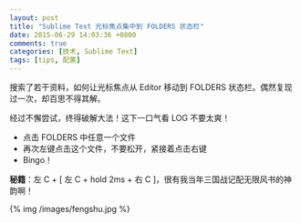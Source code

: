 ```yaml
---
layout: post
title: "Sublime Text 光标焦点集中到 FOLDERS 状态栏"
date: 2015-06-29 14:03:36 +0800
comments: true
categories: [技术, Sublime Text]
tags: [tips, 配置]
---
```


搜索了若干资料，如何让光标焦点从 Editor 移动到 FOLDERS 状态栏。偶然复现过一次，却百思不得其解。

经过不懈尝试，终得破解大法！这下一口气看 LOG 不要太爽！

*	点击 FOLDERS 中任意一个文件
*	再次左键点击这个文件，不要松开，紧接着点击右键
*	Bingo！

**秘籍**：左 C + [ 左 C + hold 2ms + 右 C ]，很有我当年三国战记配无限风书的神韵啊！

{% img /images/fengshu.jpg %}

<!--more-->
